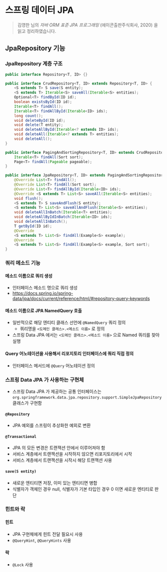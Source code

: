 # 스프링 데이터 JPA
> 김영한 님의 _자바 ORM 표준 JPA 프로그래밍_ (에이콘출판주식회사, 2020) 을 읽고 정리하였습니다.

## JpaRepository 기능

### JpaRepository 계층 구조

```java
public interface Repository<T, ID> {}

public interface CrudRepository<T, ID> extends Repository<T, ID> {
    <S extends T> S save(S entity);
    <S extends T> Iterable<S> saveAll(Iterable<S> entities);
    Optional<T> findById(ID id);
    boolean existsById(ID id);
    Iterable<T> findAll();
    Iterable<T> findAllById(Iterable<ID> ids);
    long count();
    void deleteById(ID id);
    void delete(T entity);
    void deleteAllById(Iterable<? extends ID> ids);
    void deleteAll(Iterable<? extends T> entities);
    void deleteAll();
}

public interface PagingAndSortingRepository<T, ID> extends CrudRepository<T, ID> {
    Iterable<T> findAll(Sort sort);
    Page<T> findAll(Pageable pageable);
}

public interface JpaRepository<T, ID> extends PagingAndSortingRepository<T, ID>, QueryByExampleExecutor<T> {
    @Override List<T> findAll();
    @Override List<T> findAll(Sort sort);
    @Override List<T> findAllById(Iterable<ID> ids);
    @Override <S extends T> List<S> saveAll(Iterable<S> entities);
    void flush();
    <S extends T> S saveAndFlush(S entity);
    <S extends T> List<S> saveAllAndFlush(Iterable<S> entities);
    void deleteAllInBatch(Iterable<T> entities);
    void deleteAllByIdInBatch(Iterable<ID> ids);
    void deleteAllInBatch();
    T getById(ID id);
    @Override
    <S extends T> List<S> findAll(Example<S> example);
    @Override
    <S extends T> List<S> findAll(Example<S> example, Sort sort);
}
```

### 쿼리 메소드 기능

#### 메소드 이름으로 쿼리 생성
* 인터페이스 메소드 명으로 쿼리 생성
* https://docs.spring.io/spring-data/jpa/docs/current/reference/html/#repository-query-keywords

#### 메소드 이름으로 JPA NamedQuery 호출
* 일반적으로 해당 엔티티 클래스 선언에 `@NamedQuery` 쿼리 정의
  * 쿼리명을 `<도메인 클래스>.<메소드 이름>` 로 정의
* 스프링 Data JPA 에서는 `<도메인 클래스>.<메소드 이름>` 으로 Named 쿼리를 찾아 실행

#### Query 어노테이션을 사용해서 리포지토리 인터페이스에 쿼리 직접 정의
* 인터페이스 메서드에 `@Query` 어노테이션 정의


### 스프링 Data JPA 가 사용하는 구현체
* 스프링 Data JPA 가 제공하는 공통 인터페이스는 `org.springframework.data.jpa.repository.support.SimpleJpaRepository` 클래스가 구현함

#### `@Repository`
* JPA 예외를 스프링이 추상화한 예외로 변환

#### `@Transactional`
* JPA 의 모든 변경은 트랜잭션 안에서 이루어져야 함
* 서비스 계층에서 트랜잭션을 시작하지 않으면 리포지토리에서 시작
* 서비스 계층에서 트랜잭션을 시작시 해당 트랜잭션 사용

#### `save(S entity)`
* 새로운 엔티티면 저장, 이미 있는 엔티티면 병합
* 식별자가 객체인 경우 null, 식별자가 기본 타입인 경우 0 이면 새로운 엔티티로 판단

### 힌트와 락
#### 힌트
* JPA 구현체에게 힌트 전달 필요시 사용
* `@QueryHint`, `@QueryHints` 사용

#### 락
* `@Lock` 사용

